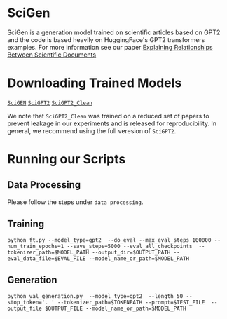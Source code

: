 # SciGen

SciGen is a generation model trained on scientific articles based on GPT2 and the code is based heavily on HuggingFace's GPT2 transformers examples. For more information see our paper [Explaining Relationships Between Scientific Documents]()

# Downloading Trained Models

[`SciGEN`](https://drive.google.com/file/d/1WQEd8skg7JzJzYLki-04dglkfFC_EN2P/view?usp=sharing)
[`SciGPT2`](https://drive.google.com/file/d/1AoNYnhvI6tensnrpQVc09KL1NWJ5MvFU/view?usp=sharing)
[`SciGPT2_Clean`](https://drive.google.com/file/d/10AnTcF7c-yQwQAl4QAYy_UfSeiJ-r5HU/view?usp=sharing)

We note that `SciGPT2_Clean` was trained on a reduced set of papers to prevent leakage in our experiments and is released for reproducibility. In general, we recommend using the full veresion of `SciGPT2`.

# Running our Scripts

## Data Processing

Please follow the steps under `data processing`.

## Training
```python ft.py --model_type=gpt2  --do_eval --max_eval_steps 100000 --num_train_epochs=1 --save_steps=5000 --eval_all_checkpoints  --tokenizer_path=$MODEL_PATH --output_dir=$OUTPUT_PATH --eval_data_file=$EVAL_FILE --model_name_or_path=$MODEL_PATH```


## Generation
```python val_generation.py  --model_type=gpt2  --length 50 --stop_token='. ' --tokenizer_path=$TOKENPATH --prompt=$TEST_FILE  --output_file $OUTPUT_FILE --model_name_or_path=$MODEL_PATH```
